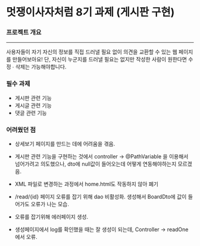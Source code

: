 # 멋쟁이사자처럼 8기 과제 (게시판 구현)

### 프로젝트 개요

---

사용자들이 자기 자신의 정보를 직접 드러낼 필요 없이 의견을 교환할 수 있는 웹 페이지를 만들어보아요!
단, 자신이 누군지를 드러낼 필요는 없지만 작성한 사람이 원한다면 수정 ∙ 삭제는 가능해야합니다.

### 필수 과제

- 게시판 관련 기능
- 게시글 관련 기능
- 댓글 관련 기능


### 어려웠던 점
- 상세보기 페이지를 만드는 데에 어려움을 겪음. 
- 게시판 관련 기능을 구현하는 것에서 controller -> @PathVariable 을 이용해서 넘어가려고 의도했으나, dto에 null값이 들어오는데 어떻게 연동해야하는지 모르겠음.

- XML 파일로 변경하는 과정에서 home.html도 작동하지 않아 폐기

- /read/{id} 페이지 오류를 잡기 위해 dao 비활성화. 생성해서 BoardDto에 값이 들어가도 오류가 나는 모습.

- 오류를 잡기위해 에러페이지 생성.

- 생성페이지에서 log를 확인했을 때는 잘 생성이 되는데, Controller -> readOne 에서 오류. 